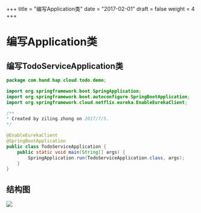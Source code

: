 +++
title = "编写Application类"
date = "2017-02-01"
draft = false
weight = 4
+++

# 编写Application类

## 编写TodoServiceApplication类
  
```java
package com.hand.hap.cloud.todo.demo;

import org.springframework.boot.SpringApplication;
import org.springframework.boot.autoconfigure.SpringBootApplication;
import org.springframework.cloud.netflix.eureka.EnableEurekaClient;

/**
* Created by ziling.zhong on 2017/7/5.
*/

@EnableEurekaClient
@SpringBootApplication
public class TodoServiceApplication {
    public static void main(String[] args) {
        SpringApplication.run(TodoServiceApplication.class, args);
    }
}
```

## 结构图

![](../images/TodoServiceApplication.png)